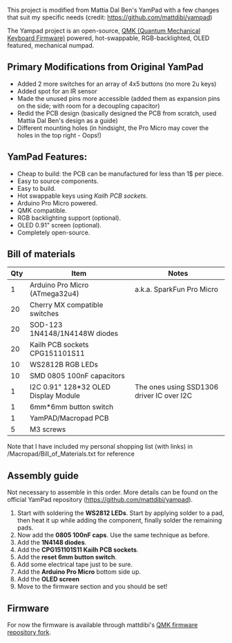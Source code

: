 This project is modified from Mattia Dal Ben's YamPad with a few changes that suit my specific needs (credit: https://github.com/mattdibi/yampad)

The Yampad project is an open-source, [QMK (Quantum Mechanical Keyboard Firmware)](https://github.com/qmk/qmk_firmware) powered, hot-swappable, RGB-backlighted, OLED featured, mechanical numpad.

## Primary Modifications from Original YamPad
 - Added 2 more switches for an array of 4x5 buttons (no more 2u keys)
 - Added spot for an IR sensor
 - Made the unused pins more accessible (added them as expansion pins on the side; with room for a decoupling capacitor)
 - Redid the PCB design (basically designed the PCB from scratch, used Mattia Dal Ben's design as a guide)
 - Different mounting holes (in hindsight, the Pro Micro may cover the holes in the top right - Oops!)

## YamPad Features:
- Cheap to build: the PCB can be manufactured for less than 1$ per piece.
- Easy to source components.
- Easy to build.
- Hot swappable keys using *Kailh PCB sockets*.
- Arduino Pro Micro powered.
- QMK compatible.
- RGB backlighting support (optional).
- OLED 0.91" screen (optional).
- Completely open-source.

## Bill of materials

| Qty | Item                                 | Notes                                     |
|-----|--------------------------------------|-------------------------------------------|
| 1   | Arduino Pro Micro (ATmega32u4)       | a.k.a. SparkFun Pro Micro                 |
| 20  | Cherry MX compatible switches        |                                           |
| 20  | SOD-123 1N4148/1N4148W diodes        |                                           |
| 20  | Kailh PCB sockets CPG151101S11       |                                           |
| 10  | WS2812B RGB LEDs                     |                                           |
| 10  | SMD 0805 100nF capacitors            |                                           |
| 1   | I2C 0.91" 128*32 OLED Display Module | The ones using SSD1306 driver IC over I2C |
| 1   | 6mm*6mm button switch                |                                           |
| 1   | YamPAD/Macropad PCB                  |                                           |
| 5   | M3 screws                            |                                           |

Note that I have included my personal shopping list (with links) in /Macropad/Bill_of_Materials.txt for reference

## Assembly guide

Not necessary to assemble in this order. More details can be found on the official YamPad repository (https://github.com/mattdibi/yampad).

1. Start with soldering the **WS2812 LEDs**. Start by applying solder to a pad, then heat it up while adding the component, finally solder the remaining pads.
2. Now add the **0805 100nF caps**. Use the same technique as before.
3. Add the **1N4148 diodes**.
4. Add the **CPG151101S11 Kailh PCB sockets**.
5. Add the **reset 6mm button switch**.
6. Add some electrical tape just to be sure.
7. Add the **Arduino Pro Micro** bottom side up.
8. Add the **OLED screen**
9. Move to the firmware section and you should be set!

## Firmware

For now the firmware is available through mattdibi's [QMK firmware repository fork](https://github.com/mattdibi/qmk_firmware/tree/yampad).
